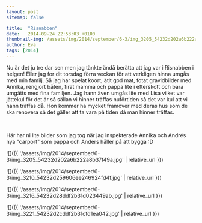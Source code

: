 ```yaml
---
layout: post
sitemap: false

title:  "Risnabben"
date:   2014-09-24 22:53:03 +0100
thumbnail-img: /assets/img/2014/september/6-3/img_3205_54232d202a6b222a8b37f49a.jpg
author: Eva
tags: [2014]
---
```


Nu är det ju tre dar sen men jag tänkte ändå berätta att jag var i Risnabben i helgen! Eller jag for dit torsdag förra veckan för att verkligen hinna umgås med min familj. Så jag har spelat koort, ätit god mat, fotat gravidbilder med Annika, rengjort båten, firat mamma och pappa lite i efterskott och bara umgåtts med fina familjen. Jag hann även umgås lite med Lisa vilket var jättekul för det är så sällan vi hinner träffas nuförtiden så det var kul att vi hann träffas då. Hon kommer ha mycket framöver med deras hus som de ska renovera så det gäller att ta vara på tiden då man hinner träffas. 




 




Här har ni lite bilder som jag tog när jag inspekterade Annika och Andrés nya "carport" som pappa och Anders håller på att bygga :D

![]({{ '/assets/img/2014/september/6-3/img_3205_54232d202a6b222a8b37f49a.jpg'  | relative_url }})

![]({{ '/assets/img/2014/september/6-3/img_3210_54232d259606ee246924fd4f.jpg'  | relative_url }})

![]({{ '/assets/img/2014/september/6-3/img_3216_54232d28ddf2b31d023449ab.jpg'  | relative_url }})

![]({{ '/assets/img/2014/september/6-3/img_3221_54232d2cddf2b31cfd1ea042.jpg'  | relative_url }})

